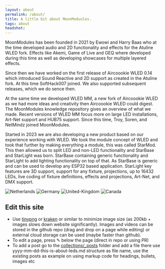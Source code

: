 ```yaml
---
layout: about
permalink: /about/
title: A little bit about MoonModuules.
tags: about
headshot: 
---
```



MoonModules has been founded in 2021 by Ewowi and Harry Baas who at the time developed audio and 2D functionality and effects for the Atuline WLED fork. Effects like Akemi, Game of Live and GEQ where developed during this time as well as developing showcases for multiple layered effects.

Since then we have worked on the first release of Aircoookie WLED 0.14 which introduced Sound Reactive and 2D support as created in the Atuline fork. At this time SoftHack007 joined. We also supported subsequent releases, which we do sence then.

At the same time we developed WLED MM, a new fork of Aircoookie WLED as we had more ideas and creativity then Aircoookie WLED could digest. The MoonModules knowledge repository gives an overview of what we made. Recent versions of WLED MM focus more on large LED installations, Art-Net support and HUB75 support. Since this time, Troy, Soren, and NetMindz joined MoonModules.

Started in 2023 we are also developing a new product based on our experience working with WLED. We took the module concept of WLED and took that further by making everything a module, this was called StarMod. This then allowed us to split LED and non-LED functionality and StarBase and StarLight was born. StarBase containing generic functionality and StarLight to add lighting functionality on top of that. As StarBase is generic and can be used to develop any ESP32 based application. StarLight key features are 3D support, support for any fixture, projections, up to 16432 LEDs, live coding of fixture definitions, effects and projections, Art-Net, and DMX support.

![Netherlands](https://github.com/user-attachments/assets/ab4a122b-8687-4300-8300-178afa8e37af)
![Germany](https://github.com/user-attachments/assets/d14c4a6b-a8ba-4677-be26-b9e6b570dbe7)
![United-Kingdom](https://github.com/user-attachments/assets/7d64e8ee-92a9-47eb-b2c5-168415a3ff2f)
![Canada](https://github.com/user-attachments/assets/6f922424-8785-46ea-bf3e-d14f14e87d1c)

## Edit this site

* Use [tinypng](https://tinypng.com) or [kraken](https://kraken.io/web-interface) or similar to minimize image size (as 200kb + images slows down website significantly). Images and videos can be stored in the github repo (drag and drop on a page while editing) or external cloud storage can be used (maybe faster than github).
* To edit a page, press ✎ below the page (direct in repo or using PR)
* To add a post go to the [collections/_posts](https://github.com/MoonModules/moonmodules.github.io/tree/main/collections/_posts) folder and add a file there use yyyy-mm-dd-this-is-about-leds.md structure as file name, use the existing posts as example on using markup code for headings, bullets, images etc
